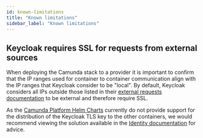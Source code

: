 ```yaml
---
id: known-limitations
title: "Known limitations"
sidebar_label: "Known limitations"
---
```


## Keycloak requires SSL for requests from external sources

When deploying the Camunda stack to a provider it is important to confirm that the IP ranges used for container
to container communication align with the IP ranges that Keycloak consider to be "local". By default, Keycloak
considers all IPs outside those listed in their [external requests documentation](https://www.keycloak.org/docs/latest/server_installation/#_setting_up_ssl)
to be external and therefore require SSL.

As the [Camunda Platform Helm Charts](https://github.com/camunda/camunda-platform-helm) currently do not provide support
for the distribution of the Keycloak TLS key to the other containers, we would recommend viewing the solution available in
the [Identity documentation](/docs/self-managed/identity/troubleshooting/common-problems#solution-2-identity-making-requests-from-an-external-ip-address)
for advice.
